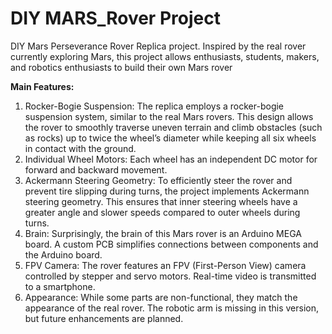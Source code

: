 # DIY MARS_Rover Project #
DIY Mars Perseverance Rover Replica project. Inspired by the real rover currently exploring Mars, this project allows enthusiasts, students, makers, and robotics enthusiasts to build their own Mars rover

**Main Features:**
1. Rocker-Bogie Suspension: The replica employs a rocker-bogie suspension system, similar to the real Mars rovers. This design allows the rover to smoothly traverse uneven terrain and climb obstacles (such as rocks) up to twice the wheel’s diameter while keeping all six wheels in contact with the ground.
2. Individual Wheel Motors: Each wheel has an independent DC motor for forward and backward movement.
3. Ackermann Steering Geometry: To efficiently steer the rover and prevent tire slipping during turns, the project implements Ackermann steering geometry. This ensures that inner steering wheels have a greater angle and slower speeds compared to outer wheels during turns.
4. Brain: Surprisingly, the brain of this Mars rover is an Arduino MEGA board. A custom PCB simplifies connections between components and the Arduino board.
5. FPV Camera: The rover features an FPV (First-Person View) camera controlled by stepper and servo motors. Real-time video is transmitted to a smartphone.
6. Appearance: While some parts are non-functional, they match the appearance of the real rover. The robotic arm is missing in this version, but future enhancements are planned.
